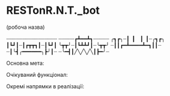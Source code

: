 # RESTonR.N.T._bot
(робоча назва)

┈┈┈┈┈┈┈┈┈┈┈┈┈┈┈┈
┈┈┈┈┈┏┻━━┻┓┈┈┈┈┈
╭┓┏╮┈┃▕▏▕▏┃┈╭┓┏╮ 
┃┗┛┃┈┃┏┳┳┓┃┈┃┗┛┃ 
╰┳┳╯┈┃┗┻┻┛┃┈╰┳┳╯ 
┈┃┃┏━┻━━━━┻━┓┃┃┈ 
┈┃╰┫╭━━━━━━╮┣╯┃┈ 
┈╰━┫┃╱╲╱╲╱╲┃┣━╯┈

Основна мета:

Очікуваний функціонал:

Окремі напрямки в реалізації:
